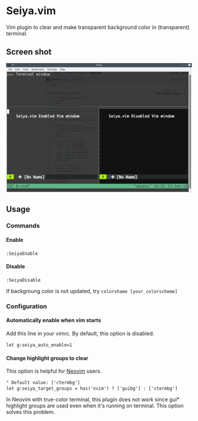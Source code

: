 Seiya.vim
=========

Vim plugin to clear and make transparent background color in (transparent) terminal.

## Screen shot

![screeen shot](screenshot.png)

## Usage

### Commands

#### Enable

`:SeiyaEnable`

#### Disable

`:SeiyaDisable`

If backgroung color is not updated, try `colorshame [your_colorscheme]`

### Configuration

#### Automatically enable when vim starts

Add this line in your vimrc. By default, this option is disabled.

```vim
let g:seiya_auto_enable=1
```

#### Change highlight groups to clear

This option is helpful for [Neovim](https://neovim.io/) users.

```vim
" Default value: ['ctermbg']
let g:seiya_target_groups = has('nvim') ? ['guibg'] : ['ctermbg']
```

In Neovim with true-color terminal, this plugin does not work since gui\* highlight groups are used even when it's running on terminal. This option solves this problem.
